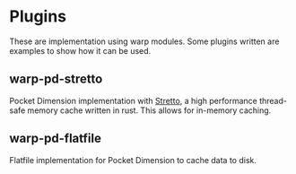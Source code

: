 # Plugins

These are implementation using warp modules. Some plugins written are examples to show how it can be used. 

## warp-pd-stretto

Pocket Dimension implementation with [Stretto](https://github.com/al8n/stretto), a high performance thread-safe memory 
cache written in rust. This allows for in-memory caching.

## warp-pd-flatfile

Flatfile implementation for Pocket Dimension to cache data to disk. 
